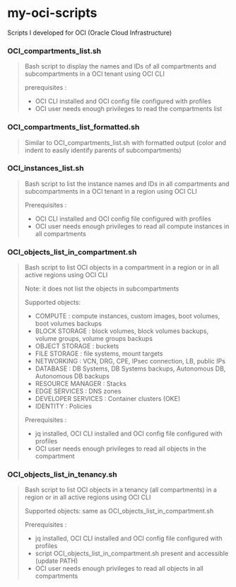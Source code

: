 # my-oci-scripts
Scripts I developed for OCI (Oracle Cloud Infrastructure)

### OCI_compartments_list.sh

> Bash script to display the names and IDs of all compartments and subcompartments in a OCI tenant using OCI CLI
>
> prerequisites :
> - OCI CLI installed and OCI config file configured with profiles
> - OCI user needs enough privileges to read the compartments list

### OCI_compartments_list_formatted.sh

> Similar to OCI_compartments_list.sh with formatted output
> (color and indent to easily identify parents of subcompartments)

### OCI_instances_list.sh

> Bash script to list the instance names and IDs in all compartments and subcompartments in a OCI tenant in a region using OCI CLI
>
> Prerequisites :
> - OCI CLI installed and OCI config file configured with profiles
> - OCI user needs enough privileges to read all compute instances in all compartments

### OCI_objects_list_in_compartment.sh

> Bash script to list OCI objects in a compartment in a region or in all active regions using OCI CLI
>
> Note: it does not list the objects in subcompartments
>
> Supported objects:
> - COMPUTE            : compute instances, custom images, boot volumes, boot volumes backups
> - BLOCK STORAGE      : block volumes, block volumes backups, volume groups, volume groups backups
> - OBJECT STORAGE     : buckets
> - FILE STORAGE       : file systems, mount targets
> - NETWORKING         : VCN, DRG, CPE, IPsec connection, LB, public IPs
> - DATABASE           : DB Systems, DB Systems backups, Autonomous DB, Autonomous DB backups
> - RESOURCE MANAGER   : Stacks
> - EDGE SERVICES      : DNS zones
> - DEVELOPER SERVICES : Container clusters (OKE)
> - IDENTITY           : Policies
>
> Prerequisites :
> - jq installed, OCI CLI installed and OCI config file configured with profiles
> - OCI user needs enough privileges to read all objects in the compartment

### OCI_objects_list_in_tenancy.sh

> Bash script to list OCI objects in a tenancy (all compartments) in a region or in all active regions using OCI CLI
>
> Supported objects: same as OCI_objects_list_in_compartment.sh
>
> Prerequisites :
> - jq installed, OCI CLI installed and OCI config file configured with profiles
> - script OCI_objects_list_in_compartment.sh present and accessible (update PATH)
> - OCI user needs enough privileges to read all objects in all compartments
